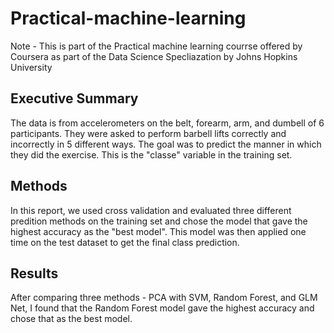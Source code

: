 # Practical-machine-learning

Note - This is part of the Practical machine learning courrse offered by Coursera as part of the Data Science Specliazation by Johns Hopkins University

## Executive Summary
The data is from accelerometers on the belt, forearm, arm, and dumbell of 6 participants. They were asked to perform barbell lifts correctly and incorrectly in 5 different ways. The goal was to predict the manner in which they did the exercise. This is the "classe" variable in the training set. 

## Methods
In this report, we used cross validation and evaluated three different predition methods on the training set and chose the model that gave the highest accuracy as the "best model". This model was then applied one time on the test dataset to get the final class prediction. 

## Results
After comparing three methods - PCA with SVM, Random Forest, and GLM Net, I found that the Random Forest model gave the highest accuracy and chose that as the best model.


